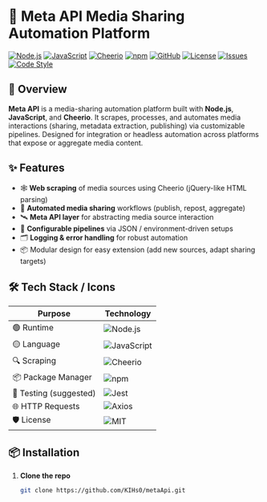 # 📡 Meta API Media Sharing Automation Platform

[![Node.js](https://img.shields.io/badge/Node.js-16%2B-green?logo=node.js&logoColor=white)](https://nodejs.org/)
[![JavaScript](https://img.shields.io/badge/JavaScript-ES6-yellow?logo=javascript&logoColor=black)](https://developer.mozilla.org/en-US/docs/Web/JavaScript)
[![Cheerio](https://img.shields.io/badge/Cheerio-HTML%20Scraping-lightgrey?logo=lodash&logoColor=white)](https://cheerio.js.org/)
[![npm](https://img.shields.io/badge/npm-pkgs-red?logo=npm)](https://www.npmjs.com/)
[![GitHub](https://img.shields.io/badge/GitHub-repo-black?logo=github&logoColor=white)](https://github.com/)
[![License](https://img.shields.io/badge/License-MIT-blue.svg)](./LICENSE)
[![Issues](https://img.shields.io/badge/Issues-Welcome-brightgreen?logo=github)](https://github.com/yourusername/yourrepo/issues)
[![Code Style](https://img.shields.io/badge/Style-Standard-blueviolet)](#)

## 🚀 Overview

**Meta API** is a media-sharing automation platform built with **Node.js**, **JavaScript**, and **Cheerio**. It scrapes, processes, and automates media interactions (sharing, metadata extraction, publishing) via customizable pipelines. Designed for integration or headless automation across platforms that expose or aggregate media content.

## ✨ Features

- 🕸️ **Web scraping** of media sources using Cheerio (jQuery-like HTML parsing)
- 🔁 **Automated media sharing** workflows (publish, repost, aggregate)
- 🛰️ **Meta API layer** for abstracting media source interaction
- 🔧 **Configurable pipelines** via JSON / environment-driven setups
- 🗂️ **Logging & error handling** for robust automation
- 📦 Modular design for easy extension (add new sources, adapt sharing targets)

## 🛠️ Tech Stack / Icons

| Purpose | Technology |
|--------|------------|
| 🟢 Runtime | ![Node.js](https://img.shields.io/badge/Node.js-16%2B-green?logo=node.js&logoColor=white) |
| 🟡 Language | ![JavaScript](https://img.shields.io/badge/JavaScript-ES6-yellow?logo=javascript&logoColor=black) |
| 🔍 Scraping | ![Cheerio](https://img.shields.io/badge/Cheerio-HTML%20Scraping-lightgrey?logo=lodash&logoColor=white) |
| 📦 Package Manager | ![npm](https://img.shields.io/badge/npm-pkgs-red?logo=npm) |
| 🧪 Testing (suggested) | ![Jest](https://img.shields.io/badge/Jest-testing-red?logo=jest) |
| 🌐 HTTP Requests | ![Axios](https://img.shields.io/badge/Axios-requests-blue?logo=axios) |
| 🛡️ License | ![MIT](https://img.shields.io/badge/License-MIT-blue.svg) |

## 📦 Installation

1. **Clone the repo**
   ```bash
   git clone https://github.com/KIHs0/metaApi.git


